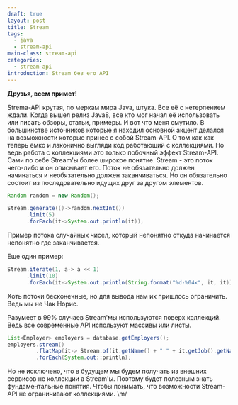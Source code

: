 ```yaml
---
draft: true
layout: post
title: Stream
tags:
  - java
  - stream-api
main-class: stream-api
categories:
  - stream-api
introduction: Stream без его API
---
```


**Друзья, всем примет!**

Strema-API крутая, по меркам мира Java, штука. Все её с нетерпением ждали. Когда вышел релиз Java8, все кто мог начал её использовать или писать обзоры, статьи, примеры. И вот что меня смутило. В большинстве источников которые я находил основной акцент делался на возможности которые принес с собой Stream-API. О том как как теперь ёмко и лаконично выгляди код работающий с коллекциями. Но ведь работа с коллекциями это только побочный эффект Stream-API. Сами по себе Stream'ы более широкое понятие. Stream - это поток чего-либо и он описывает его. Поток не обязательно должен начинаться и необязательно должен заканчиваться. Но он обязательно состоит из последовательно идущих друг за другом элементов. 

```java
Random random = new Random();

Stream.generate(()->random.nextInt())
      .limit(5)
      .forEach(it->System.out.println(it));
```

Пример потока случайных чисел, который непонятно откуда начинается непонятно где заканчивается.

Еще один пример:

```java
Stream.iterate(1, a-> a << 1)
      .limit(10)
      .forEach(it->System.out.println(String.format("%d-%04x", it, it)));
```

Хоть потоки бесконечные, но для вывода нам их пришлось ограничить. Ведь мы не Чак Норис.

Разумеет в 99% случаев Stream'мы используются поверх коллекций. Ведь все cовременные API используют массивы или листы.

```java
List<Employer> employers = database.getEmployers();
employers.stream()
         .flatMap(it-> Stream.of(it.getName() + " " + it.getJob().getName()))
         .forEach(System.out::println);
```

Но не исключено, что в будущем мы будем получать из внешних сервисов не коллекции а Stream'ы. Поэтому будет полезным знать фундаментальные понятия. Чтобы понимать, что возможности Stream-API не ограничивают коллекциями. \m/ 
